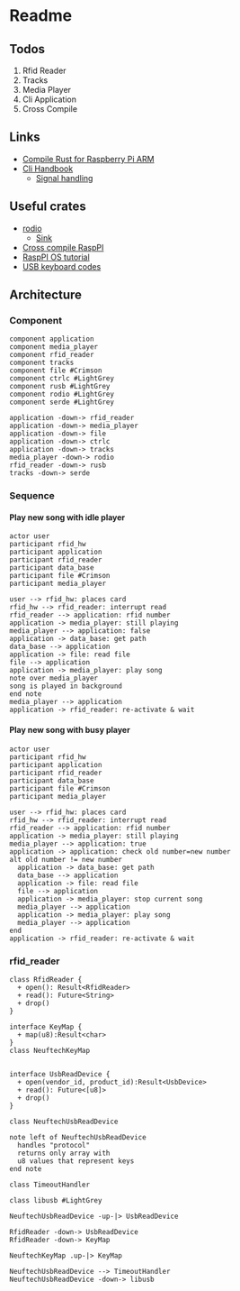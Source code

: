 # Readme

## Todos

1. Rfid Reader
2. Tracks
3. Media Player
4. Cli Application
5. Cross Compile

## Links

* [Compile Rust for Raspberry Pi ARM](https://medium.com/swlh/compiling-rust-for-raspberry-pi-arm-922b55dbb050)
* [Cli Handbook](https://rust-cli.github.io/book/index.html)
    * [Signal handling](https://rust-cli.github.io/book/in-depth/signals.html)

## Useful crates

* [rodio](https://docs.rs/rodio/0.12.0/rodio/)
  * [Sink](https://docs.rs/rodio/0.12.0/rodio/struct.Sink.html)
* [Cross compile RaspPI](https://chacin.dev/blog/cross-compiling-rust-for-the-raspberry-pi/)
* [RaspPI OS tutorial](https://github.com/rust-embedded/rust-raspberrypi-OS-tutorials)
* [USB keyboard codes](https://www.win.tue.nl/~aeb/linux/kbd/scancodes-14.html)

## Architecture

### Component

```plantuml
component application
component media_player
component rfid_reader
component tracks
component file #Crimson
component ctrlc #LightGrey
component rusb #LightGrey
component rodio #LightGrey
component serde #LightGrey

application -down-> rfid_reader
application -down-> media_player
application -down-> file
application -down-> ctrlc
application -down-> tracks
media_player -down-> rodio
rfid_reader -down-> rusb
tracks -down-> serde

```

### Sequence

#### Play new song with idle player

```plantuml
actor user
participant rfid_hw
participant application
participant rfid_reader
participant data_base
participant file #Crimson
participant media_player

user --> rfid_hw: places card
rfid_hw --> rfid_reader: interrupt read
rfid_reader --> application: rfid number
application -> media_player: still playing
media_player --> application: false 
application -> data_base: get path
data_base --> application
application -> file: read file
file --> application
application -> media_player: play song
note over media_player
song is played in background
end note
media_player --> application
application -> rfid_reader: re-activate & wait
```

#### Play new song with busy player

```plantuml
actor user
participant rfid_hw
participant application
participant rfid_reader
participant data_base
participant file #Crimson
participant media_player

user --> rfid_hw: places card
rfid_hw --> rfid_reader: interrupt read
rfid_reader --> application: rfid number
application -> media_player: still playing
media_player --> application: true
application -> application: check old number=new number
alt old number != new number
  application -> data_base: get path
  data_base --> application
  application -> file: read file
  file --> application
  application -> media_player: stop current song
  media_player --> application
  application -> media_player: play song
  media_player --> application
end
application -> rfid_reader: re-activate & wait
```

### rfid_reader

```plantuml
class RfidReader {
  + open(): Result<RfidReader>
  + read(): Future<String>
  + drop()
}

interface KeyMap {
  + map(u8):Result<char>
}
class NeuftechKeyMap


interface UsbReadDevice {
  + open(vendor_id, product_id):Result<UsbDevice>
  + read(): Future<[u8]>
  + drop()
}

class NeuftechUsbReadDevice

note left of NeuftechUsbReadDevice
  handles "protocol"
  returns only array with
  u8 values that represent keys
end note

class TimeoutHandler

class libusb #LightGrey

NeuftechUsbReadDevice -up-|> UsbReadDevice

RfidReader -down-> UsbReadDevice
RfidReader -down-> KeyMap

NeuftechKeyMap .up-|> KeyMap

NeuftechUsbReadDevice --> TimeoutHandler
NeuftechUsbReadDevice -down-> libusb
```

